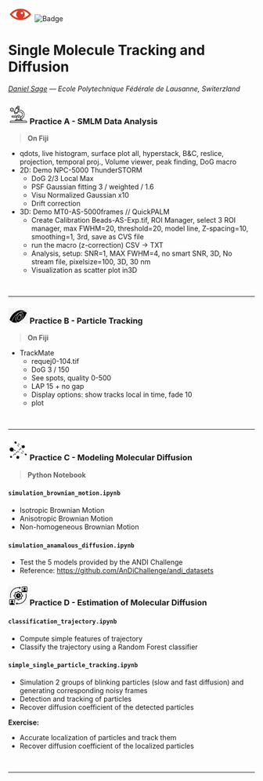 
<img src="icons/icon.png" width="50"/> ![Badge](https://img.shields.io/badge/Workshop%20SMLMS%202025-FF1010?style=for-the-badge)
# Single Molecule Tracking and Diffusion

 *[Daniel Sage](mailto:daniel.sage@epfl.ch?subject=Single%20Molecule%20Tracking%20and%20Diffusion) — Ecole Polytechnique Fédérale de Lausanne, Switerzland*


### <img src="icons/icon-data-analysis.png" width="40"/> Practice A - SMLM Data Analysis 

> **On Fiji**


- qdots, live histogram, surface plot all, hyperstack, B&C, reslice, projection, temporal proj., Volume viewer, peak finding, DoG macro
- 2D: Demo NPC-5000 ThunderSTORM
  - DoG 2/3 Local Max 
  - PSF Gaussian fitting 3 / weighted / 1.6
  - Visu Normalized Gaussian x10
  - Drift correction
- 3D: Demo MT0-AS-5000frames // QuickPALM
  - Create Calibration Beads-AS-Exp.tif, ROI Manager, select 3 ROI manager, max FWHM=20, threshold=20, model line, Z-spacing=10, smoothing=1, 3rd, save as CVS file
  - run the macro (z-correction) CSV -> TXT
  - Analysis, setup: SNR=1, MAX FWHM=4, no smart SNR, 3D, No stream file, pixelsize=100, 3D, 30 nm
  - Visualization as scatter plot in3D

<br>
<hr>

### <img src="icons/icon-particle-tracking.png" width="40"/> Practice B - Particle Tracking

> **On Fiji**
- TrackMate
  - requej0-104.tif
  - DoG 3 / 150
  - See spots, quality 0-500
  - LAP 15 + no gap
  - Display options: show tracks local in time, fade 10
  - plot
<br>
<hr>
 
### <img src="icons/icon-diffusions-models.png" width="40"/> Practice C - Modeling Molecular Diffusion

> **Python Notebook**

#### `simulation_brownian_motion.ipynb`
- Isotropic Brownian Motion
- Anisotropic Brownian Motion
- Non-homogeneous Brownian Motion

#### `simulation_anamalous_diffusion.ipynb`
- Test the 5 models provided by the ANDI Challenge
- Reference: https://github.com/AnDiChallenge/andi_datasets


### <img src="icons/icon-algorithms.png" width="40"/> Practice D - Estimation of Molecular Diffusion

#### `classification_trajectory.ipynb`
- Compute simple features of trajectory
- Classify the trajectory using a Random Forest classifier


#### `simple_single_particle_tracking.ipynb`
- Simulation 2 groups of blinking particles (slow and fast diffusion) and generating corresponding noisy frames
- Detection and tracking of particles 
- Recover diffusion coefficient of the detected particles

**Exercise:** 
- Accurate localization of particles and track them
- Recover diffusion coefficient of the localized particles

<br>
<hr>
